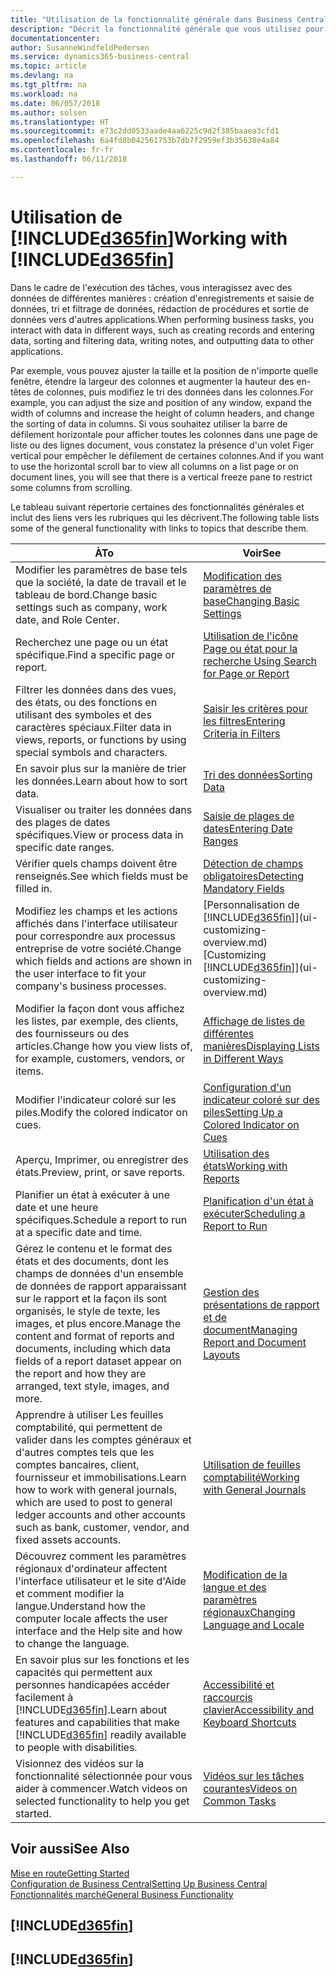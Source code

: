 ```yaml
---
title: "Utilisation de la fonctionnalité générale dans Business Central | Microsoft Docs"
description: "Décrit la fonctionnalité générale que vous utilisez pour interagir avec des données dans Business Central, par exemple entrer les valeurs, trier les données, et modifier les vues."
documentationcenter: 
author: SusanneWindfeldPedersen
ms.service: dynamics365-business-central
ms.topic: article
ms.devlang: na
ms.tgt_pltfrm: na
ms.workload: na
ms.date: 06/057/2018
ms.author: solsen
ms.translationtype: HT
ms.sourcegitcommit: e73c2dd0533aade4aa6225c9d2f385baaea3cfd1
ms.openlocfilehash: 6a4fd8b042561753b7db7f2959ef3b35638e4a84
ms.contentlocale: fr-fr
ms.lasthandoff: 06/11/2018

---
```

# <a name="working-with-included365finincludesd365finmdmd"></a><span data-ttu-id="da180-103">Utilisation de [!INCLUDE[d365fin](includes/d365fin_md.md)]</span><span class="sxs-lookup"><span data-stu-id="da180-103">Working with [!INCLUDE[d365fin](includes/d365fin_md.md)]</span></span>
<span data-ttu-id="da180-104">Dans le cadre de l'exécution des tâches, vous interagissez avec des données de différentes manières : création d'enregistrements et saisie de données, tri et filtrage de données, rédaction de procédures et sortie de données vers d'autres applications.</span><span class="sxs-lookup"><span data-stu-id="da180-104">When performing business tasks, you interact with data in different ways, such as creating records and entering data, sorting and filtering data, writing notes, and outputting data to other applications.</span></span>

<span data-ttu-id="da180-105">Par exemple, vous pouvez ajuster la taille et la position de n'importe quelle fenêtre, étendre la largeur des colonnes et augmenter la hauteur des en-têtes de colonnes, puis modifiez le tri des données dans les colonnes.</span><span class="sxs-lookup"><span data-stu-id="da180-105">For example, you can adjust the size and position of any window, expand the width of columns and increase the height of column headers, and change the sorting of data in columns.</span></span> <span data-ttu-id="da180-106">Si vous souhaitez utiliser la barre de défilement horizontale pour afficher toutes les colonnes dans une page de liste ou des lignes document, vous constatez la présence d'un volet Figer vertical pour empêcher le défilement de certaines colonnes.</span><span class="sxs-lookup"><span data-stu-id="da180-106">And if you want to use the horizontal scroll bar to view all columns on a list page or on document lines, you will see that there is a vertical freeze pane to restrict some columns from scrolling.</span></span>

<span data-ttu-id="da180-107">Le tableau suivant répertorie certaines des fonctionnalités générales et inclut des liens vers les rubriques qui les décrivent.</span><span class="sxs-lookup"><span data-stu-id="da180-107">The following table lists some of the general functionality with links to topics that describe them.</span></span>

| <span data-ttu-id="da180-108">À</span><span class="sxs-lookup"><span data-stu-id="da180-108">To</span></span> | <span data-ttu-id="da180-109">Voir</span><span class="sxs-lookup"><span data-stu-id="da180-109">See</span></span> |
| --- | --- |
| <span data-ttu-id="da180-110">Modifier les paramètres de base tels que la société, la date de travail et le tableau de bord.</span><span class="sxs-lookup"><span data-stu-id="da180-110">Change basic settings such as company, work date, and Role Center.</span></span> |[<span data-ttu-id="da180-111">Modification des paramètres de base</span><span class="sxs-lookup"><span data-stu-id="da180-111">Changing Basic Settings</span></span>](ui-change-basic-settings.md) |
| <span data-ttu-id="da180-112">Recherchez une page ou un état spécifique.</span><span class="sxs-lookup"><span data-stu-id="da180-112">Find a specific page or report.</span></span> |[<span data-ttu-id="da180-113">Utilisation de l'icône Page ou état pour la recherche </span><span class="sxs-lookup"><span data-stu-id="da180-113">Using Search for Page or Report</span></span>](ui-search.md) |
| <span data-ttu-id="da180-114">Filtrer les données dans des vues, des états, ou des fonctions en utilisant des symboles et des caractères spéciaux.</span><span class="sxs-lookup"><span data-stu-id="da180-114">Filter data in views, reports, or functions by using special symbols and characters.</span></span> |[<span data-ttu-id="da180-115">Saisir les critères pour les filtres</span><span class="sxs-lookup"><span data-stu-id="da180-115">Entering Criteria in Filters</span></span>](ui-enter-criteria-filters.md) |
| <span data-ttu-id="da180-116">En savoir plus sur la manière de trier les données.</span><span class="sxs-lookup"><span data-stu-id="da180-116">Learn about how to sort data.</span></span> |[<span data-ttu-id="da180-117">Tri des données</span><span class="sxs-lookup"><span data-stu-id="da180-117">Sorting Data</span></span>](ui-sorting.md) |
| <span data-ttu-id="da180-118">Visualiser ou traiter les données dans des plages de dates spécifiques.</span><span class="sxs-lookup"><span data-stu-id="da180-118">View or process data in specific date ranges.</span></span> |[<span data-ttu-id="da180-119">Saisie de plages de dates</span><span class="sxs-lookup"><span data-stu-id="da180-119">Entering Date Ranges</span></span>](ui-enter-date-ranges.md) |
| <span data-ttu-id="da180-120">Vérifier quels champs doivent être renseignés.</span><span class="sxs-lookup"><span data-stu-id="da180-120">See which fields must be filled in.</span></span> |[<span data-ttu-id="da180-121">Détection de champs obligatoires</span><span class="sxs-lookup"><span data-stu-id="da180-121">Detecting Mandatory Fields</span></span>](ui-mandatory-fields.md) |
| <span data-ttu-id="da180-122">Modifiez les champs et les actions affichés dans l'interface utilisateur pour correspondre aux processus entreprise de votre société.</span><span class="sxs-lookup"><span data-stu-id="da180-122">Change which fields and actions are shown in the user interface to fit your company's business processes.</span></span> |<span data-ttu-id="da180-123">[Personnalisation de [!INCLUDE[d365fin](includes/d365fin_md.md)]](ui-customizing-overview.md)</span><span class="sxs-lookup"><span data-stu-id="da180-123">[Customizing [!INCLUDE[d365fin](includes/d365fin_md.md)]](ui-customizing-overview.md)</span></span> |
| <span data-ttu-id="da180-124">Modifier la façon dont vous affichez les listes, par exemple, des clients, des fournisseurs ou des articles.</span><span class="sxs-lookup"><span data-stu-id="da180-124">Change how you view lists of, for example, customers, vendors, or items.</span></span> |[<span data-ttu-id="da180-125">Affichage de listes de différentes manières</span><span class="sxs-lookup"><span data-stu-id="da180-125">Displaying Lists in Different Ways</span></span>](across-display-lists-different-views.md) |
| <span data-ttu-id="da180-126">Modifier l'indicateur coloré sur les piles.</span><span class="sxs-lookup"><span data-stu-id="da180-126">Modify the colored indicator on cues.</span></span> |[<span data-ttu-id="da180-127">Configuration d'un indicateur coloré sur des piles</span><span class="sxs-lookup"><span data-stu-id="da180-127">Setting Up a Colored Indicator on Cues</span></span>](ui-how-setup-colored-indicator-cues.md) |
|<span data-ttu-id="da180-128">Aperçu, Imprimer, ou enregistrer des états.</span><span class="sxs-lookup"><span data-stu-id="da180-128">Preview, print, or save reports.</span></span>|[<span data-ttu-id="da180-129">Utilisation des états</span><span class="sxs-lookup"><span data-stu-id="da180-129">Working with Reports</span></span>](ui-work-report.md)|
| <span data-ttu-id="da180-130">Planifier un état à exécuter à une date et une heure spécifiques.</span><span class="sxs-lookup"><span data-stu-id="da180-130">Schedule a report to run at a specific date and time.</span></span> |[<span data-ttu-id="da180-131">Planification d'un état à exécuter</span><span class="sxs-lookup"><span data-stu-id="da180-131">Scheduling a Report to Run</span></span>](ui-work-report.md#ScheduleReport) |
| <span data-ttu-id="da180-132">Gérez le contenu et le format des états et des documents, dont les champs de données d'un ensemble de données de rapport apparaissant sur le rapport et la façon ils sont organisés, le style de texte, les images, et plus encore.</span><span class="sxs-lookup"><span data-stu-id="da180-132">Manage the content and format of reports and documents, including which data fields of a report dataset appear on the report and how they are arranged, text style, images, and more.</span></span>|[<span data-ttu-id="da180-133">Gestion des présentations de rapport et de document</span><span class="sxs-lookup"><span data-stu-id="da180-133">Managing Report and Document Layouts</span></span>](ui-manage-report-layouts.md) |
| <span data-ttu-id="da180-134">Apprendre à utiliser Les feuilles comptabilité, qui permettent de valider dans les comptes généraux et d'autres comptes tels que les comptes bancaires, client, fournisseur et immobilisations.</span><span class="sxs-lookup"><span data-stu-id="da180-134">Learn how to work with general journals, which are used to post to general ledger accounts and other accounts such as bank, customer, vendor, and fixed assets accounts.</span></span> |[<span data-ttu-id="da180-135">Utilisation de feuilles comptabilité</span><span class="sxs-lookup"><span data-stu-id="da180-135">Working with General Journals</span></span>](ui-work-general-journals.md) |
|<span data-ttu-id="da180-136">Découvrez comment les paramètres régionaux d'ordinateur affectent l'interface utilisateur et le site d'Aide et comment modifier la langue.</span><span class="sxs-lookup"><span data-stu-id="da180-136">Understand how the computer locale affects the user interface and the Help site and how to change the language.</span></span>|[<span data-ttu-id="da180-137">Modification de la langue et des paramètres régionaux</span><span class="sxs-lookup"><span data-stu-id="da180-137">Changing Language and Locale</span></span>](about-locale-language.md)|
|<span data-ttu-id="da180-138">En savoir plus sur les fonctions et les capacités qui permettent aux personnes handicapées accéder facilement à [!INCLUDE[d365fin](includes/d365fin_md.md)].</span><span class="sxs-lookup"><span data-stu-id="da180-138">Learn about features and capabilities that make [!INCLUDE[d365fin](includes/d365fin_md.md)] readily available to people with disabilities.</span></span>|[<span data-ttu-id="da180-139">Accessibilité et raccourcis clavier</span><span class="sxs-lookup"><span data-stu-id="da180-139">Accessibility and Keyboard Shortcuts</span></span>](ui-accessibility.md)|
|<span data-ttu-id="da180-140">Visionnez des vidéos sur la fonctionnalité sélectionnée pour vous aider à commencer.</span><span class="sxs-lookup"><span data-stu-id="da180-140">Watch videos on selected functionality to help you get started.</span></span>|[<span data-ttu-id="da180-141">Vidéos sur les tâches courantes</span><span class="sxs-lookup"><span data-stu-id="da180-141">Videos on Common Tasks</span></span>](across-videos.md)|  

## <a name="see-also"></a><span data-ttu-id="da180-142">Voir aussi</span><span class="sxs-lookup"><span data-stu-id="da180-142">See Also</span></span>
[<span data-ttu-id="da180-143">Mise en route</span><span class="sxs-lookup"><span data-stu-id="da180-143">Getting Started</span></span>](product-get-started.md)  
[<span data-ttu-id="da180-144">Configuration de Business Central</span><span class="sxs-lookup"><span data-stu-id="da180-144">Setting Up Business Central</span></span>](setup.md)  
[<span data-ttu-id="da180-145">Fonctionnalités marché</span><span class="sxs-lookup"><span data-stu-id="da180-145">General Business Functionality</span></span>](ui-across-business-areas.md)  

## [!INCLUDE[d365fin](includes/free_trial_md.md)]  
## [!INCLUDE[d365fin](includes/training_link_md.md)]

